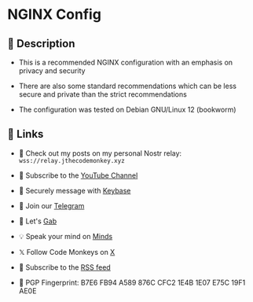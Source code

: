 # NGINX Config

## 🐒 Description

- This is a recommended NGINX configuration with an emphasis on privacy and security

- There are also some standard recommendations which can be less secure and private than the strict recommendations

- The configuration was tested on Debian GNU/Linux 12 (bookworm)

## 🔗 Links

- 🦩 Check out my posts on my personal Nostr relay: `wss://relay.jthecodemonkey.xyz`

- 🎥 Subscribe to the <a href="https://www.youtube.com/@codemonkeystech">YouTube Channel</a>

- 🔑 Securely message with <a href="https://keybase.io/codemonkeystech">Keybase</a>

- 📨 Join our <a href="https://t.me/codemonkeystech">Telegram</a>

- 🐸 Let's <a href="https://gab.com/codemonkeys">Gab</a>

- 💡 Speak your mind on <a href="https://www.minds.com/codemonkeys/">Minds</a>

- 𝕏 Follow Code Monkeys on <a href="https://x.com/codemonkeystech">X</a>

- 📯 Subscribe to the <a href="https://codemonkeys.tech/rss.xml">RSS feed</a>

- 🔐 PGP Fingerprint: B7E6 FB94 A589 876C CFC2 1E4B 1E07 E75C 19F1 AE0E

